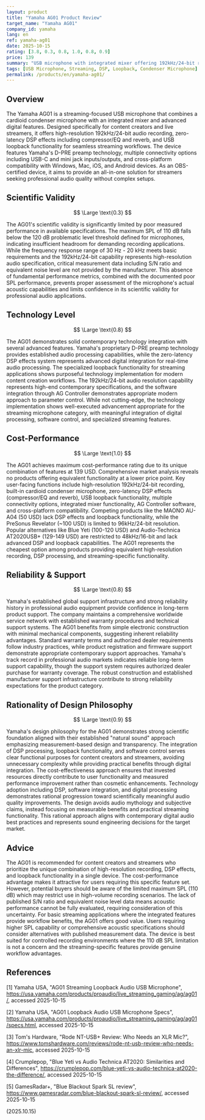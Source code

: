 ```yaml
---
layout: product
title: "Yamaha AG01 Product Review"
target_name: "Yamaha AG01"
company_id: yamaha
lang: en
ref: yamaha-ag01
date: 2025-10-15
rating: [3.8, 0.3, 0.8, 1.0, 0.8, 0.9]
price: 139
summary: "USB microphone with integrated mixer offering 192kHz/24-bit recording, DSP effects, and loopback functionality, but limited by poor maximum SPL performance and missing critical measurement data."
tags: [USB Microphone, Streaming, DSP, Loopback, Condenser Microphone]
permalink: /products/en/yamaha-ag01/
---
```


## Overview

The Yamaha AG01 is a streaming-focused USB microphone that combines a cardioid condenser microphone with an integrated mixer and advanced digital features. Designed specifically for content creators and live streamers, it offers high-resolution 192kHz/24-bit audio recording, zero-latency DSP effects including compressor/EQ and reverb, and USB loopback functionality for seamless streaming workflows. The device features Yamaha's D-PRE preamp technology, multiple connectivity options including USB-C and mini jack inputs/outputs, and cross-platform compatibility with Windows, Mac, iOS, and Android devices. As an OBS-certified device, it aims to provide an all-in-one solution for streamers seeking professional audio quality without complex setups.

## Scientific Validity

$$ \Large \text{0.3} $$

The AG01's scientific validity is significantly limited by poor measured performance in available specifications. The maximum SPL of 110 dB falls below the 120 dB problematic level threshold defined for microphones, indicating insufficient headroom for demanding recording applications. While the frequency response range of 30 Hz - 20 kHz meets basic requirements and the 192kHz/24-bit capability represents high-resolution audio specification, critical measurement data including S/N ratio and equivalent noise level are not provided by the manufacturer. This absence of fundamental performance metrics, combined with the documented poor SPL performance, prevents proper assessment of the microphone's actual acoustic capabilities and limits confidence in its scientific validity for professional audio applications.

## Technology Level

$$ \Large \text{0.8} $$

The AG01 demonstrates solid contemporary technology integration with several advanced features. Yamaha's proprietary D-PRE preamp technology provides established audio processing capabilities, while the zero-latency DSP effects system represents advanced digital integration for real-time audio processing. The specialized loopback functionality for streaming applications shows purposeful technology implementation for modern content creation workflows. The 192kHz/24-bit audio resolution capability represents high-end contemporary specifications, and the software integration through AG Controller demonstrates appropriate modern approach to parameter control. While not cutting-edge, the technology implementation shows well-executed advancement appropriate for the streaming microphone category, with meaningful integration of digital processing, software control, and specialized streaming features.

## Cost-Performance

$$ \Large \text{1.0} $$

The AG01 achieves maximum cost-performance rating due to its unique combination of features at 139 USD. Comprehensive market analysis reveals no products offering equivalent functionality at a lower price point. Key user-facing functions include high-resolution 192kHz/24-bit recording, built-in cardioid condenser microphone, zero-latency DSP effects (compressor/EQ and reverb), USB loopback functionality, multiple connectivity options, integrated mixer functionality, AG Controller software, and cross-platform compatibility. Competing products like the MAONO AU-A04 (50 USD) lack DSP effects and loopback functionality, while the PreSonus Revelator (~100 USD) is limited to 96kHz/24-bit resolution. Popular alternatives like Blue Yeti (100-120 USD) and Audio-Technica AT2020USB+ (129-149 USD) are restricted to 48kHz/16-bit and lack advanced DSP and loopback capabilities. The AG01 represents the cheapest option among products providing equivalent high-resolution recording, DSP processing, and streaming-specific functionality.

## Reliability & Support

$$ \Large \text{0.8} $$

Yamaha's established global support infrastructure and strong reliability history in professional audio equipment provide confidence in long-term product support. The company maintains a comprehensive worldwide service network with established warranty procedures and technical support systems. The AG01 benefits from simple electronic construction with minimal mechanical components, suggesting inherent reliability advantages. Standard warranty terms and authorized dealer requirements follow industry practices, while product registration and firmware support demonstrate appropriate contemporary support approaches. Yamaha's track record in professional audio markets indicates reliable long-term support capability, though the support system requires authorized dealer purchase for warranty coverage. The robust construction and established manufacturer support infrastructure contribute to strong reliability expectations for the product category.

## Rationality of Design Philosophy

$$ \Large \text{0.9} $$

Yamaha's design philosophy for the AG01 demonstrates strong scientific foundation aligned with their established "natural sound" approach emphasizing measurement-based design and transparency. The integration of DSP processing, loopback functionality, and software control serves clear functional purposes for content creators and streamers, avoiding unnecessary complexity while providing practical benefits through digital integration. The cost-effectiveness approach ensures that invested resources directly contribute to user functionality and measured performance improvement rather than cosmetic enhancements. Technology adoption including DSP, software integration, and digital processing demonstrates rational progression toward scientifically meaningful audio quality improvements. The design avoids audio mythology and subjective claims, instead focusing on measurable benefits and practical streaming functionality. This rational approach aligns with contemporary digital audio best practices and represents sound engineering decisions for the target market.

## Advice

The AG01 is recommended for content creators and streamers who prioritize the unique combination of high-resolution recording, DSP effects, and loopback functionality in a single device. The cost-performance advantage makes it attractive for users requiring this specific feature set. However, potential buyers should be aware of the limited maximum SPL (110 dB) which may restrict use in high-volume recording scenarios. The lack of published S/N ratio and equivalent noise level data means acoustic performance cannot be fully evaluated, requiring consideration of this uncertainty. For basic streaming applications where the integrated features provide workflow benefits, the AG01 offers good value. Users requiring higher SPL capability or comprehensive acoustic specifications should consider alternatives with published measurement data. The device is best suited for controlled recording environments where the 110 dB SPL limitation is not a concern and the streaming-specific features provide genuine workflow advantages.

## References

[1] Yamaha USA, "AG01 Streaming Loopback Audio USB Microphone", https://usa.yamaha.com/products/proaudio/live_streaming_gaming/ag/ag01/, accessed 2025-10-15

[2] Yamaha USA, "AG01 Loopback Audio USB Microphone Specs", https://usa.yamaha.com/products/proaudio/live_streaming_gaming/ag/ag01/specs.html, accessed 2025-10-15

[3] Tom's Hardware, "Rode NT-USB+ Review: Who Needs an XLR Mic?", https://www.tomshardware.com/reviews/rode-nt-usb-review-who-needs-an-xlr-mic, accessed 2025-10-15

[4] Crumplepop, "Blue Yeti vs Audio Technica AT2020: Similarities and Differences", https://crumplepop.com/blue-yeti-vs-audio-technica-at2020-the-difference/, accessed 2025-10-15

[5] GamesRadar+, "Blue Blackout Spark SL review", https://www.gamesradar.com/blue-blackout-spark-sl-review/, accessed 2025-10-15

(2025.10.15)